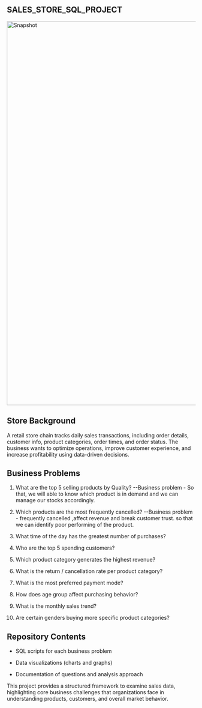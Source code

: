 ## SALES_STORE_SQL_PROJECT

<img width="1536" height="1024" alt="Snapshot" src="https://github.com/user-attachments/assets/c250cebc-9f11-420a-9a9a-394adef749b8" />


## Store Background

A retail store chain tracks daily sales transactions, including order details, customer info, product categories, order times, and order status. The business wants to optimize operations, improve customer experience, and increase profitability using data-driven decisions.

## Business Problems

1. What are the top 5 selling products by Quality? 
--Business problem - So that, we will able to know which product is in demand and we can manage our stocks accordingly.

2. Which products are the most frequently cancelled?
--Business problem - frequently cancelled ,affect revenue and break customer trust. so that we can identify poor performing of the product.

3. What time of the day has the greatest number of purchases?


4. Who are the top 5 spending customers?

5. Which product category generates the highest revenue?

6. What is the return / cancellation rate per product category?

7. What is the most preferred payment mode?

8. How does age group affect purchasing behavior?

9. What is the monthly sales trend?

10. Are certain genders buying more specific product categories?


## Repository Contents

* SQL scripts for each business problem

* Data visualizations (charts and graphs)

* Documentation of questions and analysis approach


This project provides a structured framework to examine sales data, highlighting core business challenges that organizations face in understanding products, customers, and overall market behavior.
